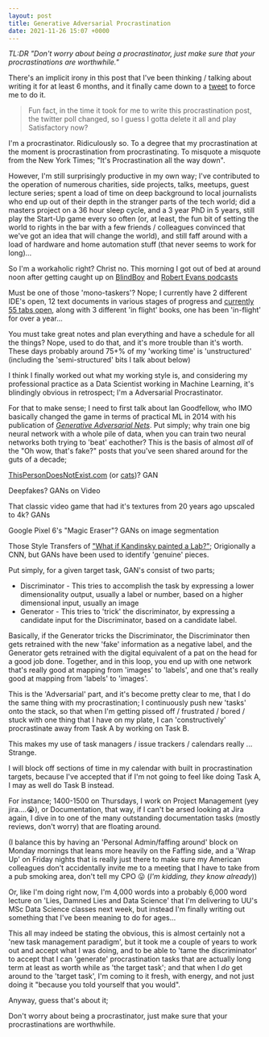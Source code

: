 ```yaml
---
layout: post
title: Generative Adversarial Procrastination
date: 2021-11-26 15:07 +0000
---
```

_TL:DR "Don't worry about being a procrastinator, just make sure that your procrastinations are worthwhile."_

There's an implicit irony in this post that I've been thinking / talking about writing it for at least 6 months, and it finally came down to a [tweet](https://twitter.com/Bolster/status/1464233419714568198?s=20) to force me to do it.

> Fun fact, in the time it took for me to write this procrastination post, the twitter poll changed, so I guess I gotta delete it all and play Satisfactory now?

I'm a procrastinator. Ridiculously so. To a degree that my procrastination at the moment is procrastination from procrastinating. To misquote a misquote from the New York Times; "It's Procrastination all the way down".

However, I'm still surprisingly productive in my own way; I've contributed to the operation of numerous charities, side projects, talks, meetups, guest lecture series; spent a load of time on deep background to local journalists who end up out of their depth in the stranger parts of the tech world; did a masters project on a 36 hour sleep cycle, and a 3 year PhD in 5 years, still play the Start-Up game every so often (or, at least, the fun bit of setting the world to rights in the bar with a few friends / colleagues convinced that we've got an idea that will change the world), and still faff around with a load of hardware and home automation stuff (that never seems to work for long)...

So I'm a workaholic right? Christ no. This morning I got out of bed at around noon after getting caught up on [BlindBoy](https://play.acast.com/s/blindboy) and [Robert Evans podcasts](https://open.spotify.com/show/0rOatMqaG3wB5BF4AdsrSX) 

Must be one of those 'mono-taskers'? Nope; I currently have 2 different IDE's open, 12 text documents in various stages of progress and [currently 55 tabs open](/2021/07/counting-tabs-and-background-tasks-taunting-goodharts-demon.html), along with 3 different 'in flight' books, one has been 'in-flight' for over a year...

You must take great notes and plan everything and have a schedule for all the things? Nope, used to do that, and it's more trouble than it's worth. These days probably around 75+% of my 'working time' is 'unstructured' (including the 'semi-structured' bits I talk about below)

I think I finally worked out what my working style is, and considering my professional practice as a Data Scientist working in Machine Learning, it's blindingly obvious in retrospect; I'm a Adversarial Procrastinator.

For that to make sense; I need to first talk about Ian Goodfellow, who IMO basically changed the game in terms of practical ML in 2014 with his publication of [*Generative Adversarial Nets*](https://papers.nips.cc/paper/5423-generative-adversarial-nets.pdf). Put simply; why train one big neural network with a whole pile of data, when you can train two neural networks both trying to 'beat' eachother? This is the basis of almost _all_ of the "Oh wow, that's fake?" posts that you've seen shared around for the guts of a decade;

[ThisPersonDoesNotExist.com](https://thispersondoesnotexist.com/) (or [cats](https://thiscatdoesnotexist.com/))? GAN

Deepfakes? GANs on Video

That classic video game that had it's textures from 20 years ago upscaled to 4k? GANs

Google Pixel 6's "Magic Eraser"? GANs on image segmentation

Those Style Transfers of ["What if Kandinsky painted a Lab?"](https://www.tensorflow.org/tutorials/generative/style_transfer); Origionally a CNN, but GANs have been used to identify 'genuine' pieces.

Put simply, for a given target task, GAN's consist of two parts; 

* Discriminator - This tries to accomplish the task by expressing a lower dimensionality output, usually a label or number, based on a higher dimensional input, usually an image
* Generator - This tries to 'trick' the discriminator, by expressing a candidate input for the Discriminator, based on a candidate label.

Basically, if the Generator tricks the Discriminator, the Discriminator then gets retrained with the new 'fake' information as a negative label, and the Generator gets retrained with the digital equivalent of a pat on the head for a good job done. Together, and in this loop, you end up with one network that's really good at mapping from 'images' to 'labels', and one that's really good at mapping from 'labels' to 'images'.

This is the 'Adversarial' part, and it's become pretty clear to me, that I do the same thing with my procrastination; I continuously push new 'tasks' onto the stack, so that when I'm getting pissed off / frustrated / bored / stuck with one thing that I have on my plate, I can 'constructively' procrastinate away from Task A by working on Task B. 

This makes my use of task managers / issue trackers / calendars really ... Strange. 

I will block off sections of time in my calendar with built in procrastination targets, because I've accepted that if I'm not going to feel like doing Task A, I may as well do Task B instead.

For instance; 1400-1500 on Thursdays, I work on Project Management (yey jira....😭), or Documentation, that way, if I can't be arsed looking at Jira again, I dive in to one of the many outstanding documentation tasks (mostly reviews, don't worry) that are floating around.

(I balance this by having an 'Personal Admin/faffing around' block on Monday mornings that leans more heavily on the Faffing side, and a 'Wrap Up' on Friday nights that is really just there to make sure my American colleagues don't accidentally invite me to a meeting that I have to take from a pub smoking area, don't tell my CPO 😛 (_I'm kidding, they know already_))

Or, like I'm doing right now, I'm 4,000 words into a probably 6,000 word lecture on 'Lies, Damned Lies and Data Science' that I'm delivering to UU's MSc Data Science classes next week, but instead I'm finally writing out something that I've been meaning to do for ages...

This all may indeed be stating the obvious, this is almost certainly not a 'new task management paradigm', but it took me a couple of years to work out and accept what I was doing, and to be able to 'tame the discriminator' to accept that I can 'generate' procrastination tasks that are actually long term at least as worth while as 'the target task'; and that when I _do_ get around to the 'target task', I'm coming to it fresh, with energy, and not just doing it "because you told yourself that you would".

Anyway, guess that's about it;

Don't worry about being a procrastinator, just make sure that your procrastinations are worthwhile.
